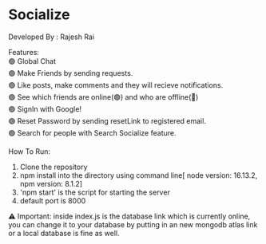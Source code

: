 # Socialize

Developed By : Rajesh Rai


Features:<br />
🟢 Global Chat<br />
🟢 Make Friends by sending requests.<br />
🟢 Like posts, make comments and they will recieve notifications.<br />
🟢 See which friends are online(🟢) and who are offline(🔴)<br />
🟢 SignIn with Google!<br />
🟢 Reset Password by sending resetLink to registered email.<br />
🟢 Search for people with Search Socialize feature.<br />

How To Run:
1. Clone the repository
2. npm install into the directory using command line[ node version: 16.13.2, npm version: 8.1.2]
3. 'npm start' is the script for starting the server
4. default port is 8000 

⚠️ Important: inside index.js is the database link which is currently online, you can change it to your database by putting in an new mongodb atlas link or a local database is fine as well.

